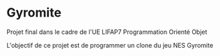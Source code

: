 # Gyromite

Projet final dans le cadre de l'UE LIFAP7 Programmation Orienté Objet

L'objectif de ce projet est de programmer un clone du jeu NES Gyromite
